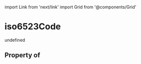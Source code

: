 import Link from 'next/link'
import Grid from '@components/Grid'

# iso6523Code

undefined

## Property of



